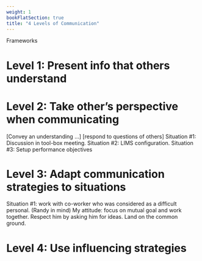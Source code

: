 ```yaml
---
weight: 1
bookFlatSection: true
title: "4 Levels of Communication"
---
```


Frameworks

# Level 1: Present info that others understand

# Level 2: Take other’s perspective when communicating
[Convey an understanding …]
[respond to questions of others]
Situation #1: Discussion in tool-box meeting.
Situation #2: LIMS configuration.
Situation #3: Setup performance objectives

# Level 3: Adapt communication strategies to situations
Situation #1: work with co-worker who was considered as a difficult personal. (Randy in mind)
My attitude: focus on mutual goal and work together.
Respect him by asking him for ideas.
Land on the common ground.

# Level 4: Use influencing strategies
